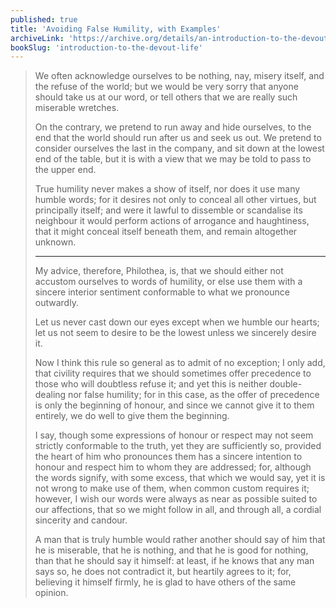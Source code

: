 ```yaml
---
published: true
title: 'Avoiding False Humility, with Examples'
archiveLink: 'https://archive.org/details/an-introduction-to-the-devout-life/page/107?view=theater'
bookSlug: 'introduction-to-the-devout-life'
---
```


> We often acknowledge ourselves to be nothing, nay, misery itself, and the refuse of the world; but we would be very sorry that anyone should take us at our word, or tell others that we are really such miserable wretches.
>
> On the contrary, we pretend to run away and hide ourselves, to the end that the world should run after us and seek us out. We pretend to consider ourselves the last in the company, and sit down at the lowest end of the table, but it is with a view that we may be told to pass to the upper end.
>
> True humility never makes a show of itself, nor does it use many humble words; for it desires not only to conceal all other virtues, but principally itself; and were it lawful to dissemble or scandalise its neighbour it would perform actions of arrogance and haughtiness, that it might conceal itself beneath them, and remain altogether unknown.
>
> ---
>
> My advice, therefore, Philothea, is, that we should either not accustom ourselves to words of humility, or else use them with a sincere interior sentiment conformable to what we pronounce outwardly.
>
> Let us never cast down our eyes except when we humble our hearts; let us not seem to desire to be the lowest unless we sincerely desire it.
>
> Now I think this rule so general as to admit of no exception; I only add, that civility requires that we should sometimes offer precedence to those who will doubtless refuse it; and yet this is neither double-dealing nor false humility; for in this case, as the offer of precedence is only the beginning of honour, and since we cannot give it to them entirely, we do well to give them the beginning.
>
> I say, though some expressions of honour or respect may not seem strictly conformable to the truth, yet they are sufficiently so, provided the heart of him who pronounces them has a sincere intention to honour and respect him to whom they are addressed; for, although the words signify, with some excess, that which we would say, yet it is not wrong to make use of them, when common custom requires it; however, I wish our words were always as near as possible suited to our affections, that so we might follow in all, and through all, a cordial sincerity and candour.
>
> A man that is truly humble would rather another should say of him that he is miserable, that he is nothing, and that he is good for nothing, than that he should say it himself: at least, if he knows that any man says so, he does not contradict it, but heartily agrees to it; for, believing it himself firmly, he is glad to have others of the same opinion.